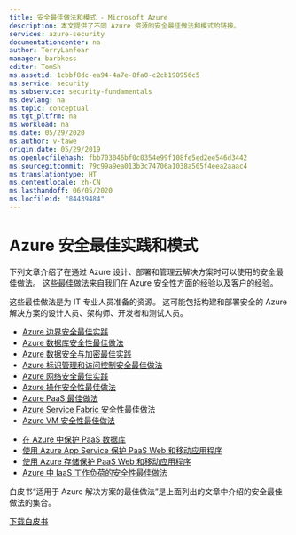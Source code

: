 ```yaml
---
title: 安全最佳做法和模式 - Microsoft Azure
description: 本文提供了不同 Azure 资源的安全最佳做法和模式的链接。
services: azure-security
documentationcenter: na
author: TerryLanfear
manager: barbkess
editor: TomSh
ms.assetid: 1cbbf8dc-ea94-4a7e-8fa0-c2cb198956c5
ms.service: security
ms.subservice: security-fundamentals
ms.devlang: na
ms.topic: conceptual
ms.tgt_pltfrm: na
ms.workload: na
ms.date: 05/29/2020
ms.author: v-tawe
origin.date: 05/29/2019
ms.openlocfilehash: fbb703046bf0c0354e99f108fe5ed2ee546d3442
ms.sourcegitcommit: 79c99a9ea013b3c74706a1038a505f4eea2aaac4
ms.translationtype: HT
ms.contentlocale: zh-CN
ms.lasthandoff: 06/05/2020
ms.locfileid: "84439484"
---
```

# <a name="azure-security-best-practices-and-patterns"></a>Azure 安全最佳实践和模式

下列文章介绍了在通过 Azure 设计、部署和管理云解决方案时可以使用的安全最佳做法。 这些最佳做法来自我们在 Azure 安全性方面的经验以及客户的经验。

这些最佳做法是为 IT 专业人员准备的资源。 这可能包括构建和部署安全的 Azure 解决方案的设计人员、架构师、开发者和测试人员。

* [Azure 边界安全最佳实践](/security/fundamentals/network-best-practices#adopt-a-zero-trust-approach)
* [Azure 数据库安全性最佳做法](database-best-practices.md)
* [Azure 数据安全与加密最佳实践](data-encryption-best-practices.md)
* [Azure 标识管理和访问控制安全最佳做法](identity-management-best-practices.md)
* [Azure 网络安全最佳实践](network-best-practices.md)
* [Azure 操作安全性最佳做法](operational-best-practices.md)
* [Azure PaaS 最佳做法](paas-deployments.md)
* [Azure Service Fabric 安全性最佳做法](service-fabric-best-practices.md)
* [Azure VM 安全性最佳做法](iaas.md)
<!-- not available-->
<!-- secure hybrid network architecture not available -->
* [在 Azure 中保护 PaaS 数据库](paas-applications-using-sql.md)
* [使用 Azure App Service 保护 PaaS Web 和移动应用程序](paas-applications-using-app-services.md)
* [使用 Azure 存储保护 PaaS Web 和移动应用程序](paas-applications-using-storage.md)
* [Azure 中 IaaS 工作负荷的安全性最佳做法](iaas.md)

白皮书“适用于 Azure 解决方案的最佳做法”是上面列出的文章中介绍的安全最佳做法的集合。

[下载白皮书](https://azure.microsoft.com/mediahandler/files/resourcefiles/security-best-practices-for-azure-solutions/Azure%20Security%20Best%20Practices.pdf)
